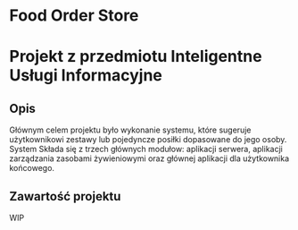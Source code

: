 # Food Order Store
# Projekt z przedmiotu Inteligentne Usługi Informacyjne

## Opis
Głównym celem projektu było wykonanie systemu, które sugeruje użytkownikowi zestawy lub pojedyncze posiłki dopasowane do jego osoby.
System Składa się z trzech głównych modułow:
aplikacji serwera, aplikacji zarządzania zasobami żywieniowymi oraz głównej aplikacji dla użytkownika końcowego.

## Zawartość projektu

WIP
